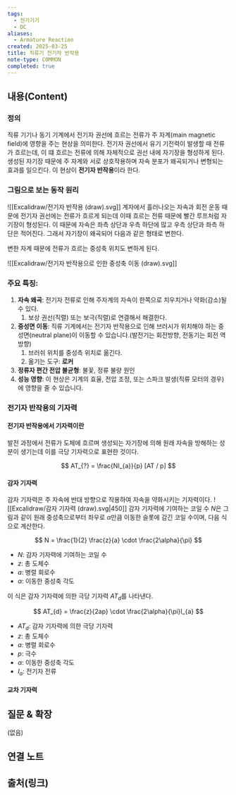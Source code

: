 ```yaml
---
tags:
  - 전기기기
  - DC
aliases:
  - Armature Reaction
created: 2025-03-25
title: 직류기 전기자 반작용
note-type: COMMON
completed: true
---
```


## 내용(Content)

### 정의

직류 기기나 동기 기계에서 전기자 권선에 흐르는 전류가 주 자계(main magnetic field)에 영향을 주는 현상을 의미한다. 전기자 권선에서 유기 기전력이 발생할 때 전류가 흐르는데, 이 떄 흐르는 전류에 의해 자체적으로 권선 내에 자기장을 형성하게 된다. 생성된 자기장 때문에 주 자계와 서로 상호작용하며 자속 분포가 왜곡되거나 변형되는 효과를 일으킨다. 이 현상이 **전기자 반작용**이라 한다.


### 그림으로 보는 동작 원리

![[Excalidraw/전기자 반작용 (draw).svg]]
계자에서 흘러나오는 자속과 회전 운동 때문에 전기자 권선에는 전류가 흐르게 되는데 이때 흐르는 전류 때문에 빨간 루프처럼 자기장이 형성된다. 이 때문에 자속은 좌측 상단과 우측 하단에 많고 우측 상단과 좌측 하단은 적어진다. 그래서 자기장이 왜곡되어 다음과 같은 형태로 변한다.

변한 자계 때문에 전류가 흐르는 중성축 위치도 변하게 된다.

![[Excalidraw/전기자 반작용으로 인한 중성축 이동 (draw).svg]]

### 주요 특징:

1.  **자속 왜곡**: 전기자 전류로 인해 주자계의 자속이 한쪽으로 치우치거나 약화(감소)될 수 있다.
    1.  보상 권선(직렬) 또는 보극(직렬)로 연결해서 해결한다.
2.  **중성면 이동**: 직류 기계에서는 전기자 반작용으로 인해 브러시가 위치해야 하는 중성면(neutral plane)이 이동할 수 있습니다.(발전기는 회전방향, 전동기는 회전 역방향)
    1.  브러쉬 위치를 중성측 위치로 옮긴다.
    2.  옮기는 도구: **로커**
3.  **정류자 편간 전압 불균형**: 불꽃, 정류 불량 원인
4.  **성능 영향**: 이 현상은 기계의 효율, 전압 조정, 또는 스파크 발생(직류 모터의 경우)에 영향을 줄 수 있습니다.

### 전기자 반작용의 기자력
#### 전기자 반작용에서 기자력이란

발전 과정에서 전류가 도체에 흐르며 생성되는 자기장에 의해 원래 자속을 방해하는 성분이 생기는데 이를 극당 기자력으로 표현한 것이다.

$$
AT_{?} = \frac{NI_{a}}{p} [AT / p]
$$


#### 감자 기자력

감자 기자력은 주 자속에 반대 방향으로 작용하여 자속을 약화시키는 기자력이다.
![[Excalidraw/감자 기자력 (draw).svg|450]]
감자 기자력에 기여하는 코일 수 $N$은 그림과 같이 원래 중성축으로부터 좌우로 $\alpha$만큼 이동한 슬롯에 감긴 코일 수이며, 다음 식으로 계산한다.

$$
N = \frac{1}{2} \frac{z}{a} \cdot \frac{2\alpha}{\pi}
$$
- $N$: 감자 기자력에 기여하는 코일 수
- $z$: 총 도체수
- $a$: 병렬 회로수
- $\alpha$: 이동한 중성축 각도

이 식은 감자 기자력에 의한 극당 기자력 $AT_d$를 나타낸다.

$$
AT_{d} = \frac{z}{2ap} \cdot \frac{2\alpha}{\pi}I_{a}
$$
- $AT_{d}$: 감자 기자력에 의한 극당 기자력
- $z$: 총 도체수
- $a$: 병렬 회로수
- $p$: 극수
- $\alpha$: 이동한 중성축 각도
- $I_{a}$: 전기자 전류

#### 교차 기자력


## 질문 & 확장

(없음)

## 연결 노트

## 출처(링크)
